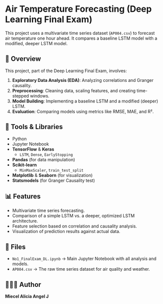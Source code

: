 # Air Temperature Forecasting (Deep Learning Final Exam)

This project uses a multivariate time series dataset (`AP004.csv`) to forecast air temperature one hour ahead. It compares a baseline LSTM model with a modified, deeper LSTM model.

## 🧠 Overview
This project, part of the Deep Learning Final Exam, involves:
1.  **Exploratory Data Analysis (EDA)**: Analyzing correlations and Granger causality.
2.  **Preprocessing**: Cleaning data, scaling features, and creating time-stepped windows.
3.  **Model Building**: Implementing a baseline LSTM and a modified (deeper) LSTM.
4.  **Evaluation**: Comparing models using metrics like RMSE, MAE, and R².

## 🧮 Tools & Libraries
- Python
- Jupyter Notebook
- **TensorFlow** & **Keras**
    - `LSTM`, `Dense`, `EarlyStopping`
- **Pandas** (for data manipulation)
- **Scikit-learn**
    - `MinMaxScaler`, `train_test_split`
- **Matplotlib** & **Seaborn** (for visualization)
- **Statsmodels** (for Granger Causality test)

## 📊 Features
- Multivariate time series forecasting.
- Comparison of a simple LSTM vs. a deeper, optimized LSTM architecture.
- Feature selection based on correlation and causality analysis.
- Visualization of prediction results against actual data.

## 📁 Files
- `No1_FinalExam_DL.ipynb` → Main Jupyter Notebook with all analysis and models.
- `AP004.csv` → The raw time series dataset for air quality and weather.

## 👩🏻‍💻 Author
**Miecel Alicia Angel J**

